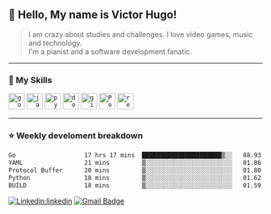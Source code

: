 ## 💜 Hello, My name is <strong>Victor Hugo!</strong>

> I am crazy about studies and challenges. I love video games, music and technology.<br>
I'm a pianist and a software development fanatic.
----

### 🚀 My Skills

<code><img height="32" src="https://cdn.jsdelivr.net/gh/devicons/devicon/icons/go/go-original.svg" alt="go"/></code>
<code><img height="32" src="https://cdn.jsdelivr.net/gh/devicons/devicon/icons/java/java-plain.svg" alt="java"/></code>
<code><img height="32" src="https://cdn.jsdelivr.net/gh/devicons/devicon/icons/python/python-plain.svg" alt="python"/></code>
<code><img height="32" src="https://cdn.jsdelivr.net/gh/devicons/devicon/icons/docker/docker-plain.svg" alt="docker"/></code>
<code><img height="32" src="https://cdn.jsdelivr.net/gh/devicons/devicon/icons/git/git-plain.svg" alt="git"/></code>
<code><img height="32" src="https://cdn.jsdelivr.net/gh/devicons/devicon/icons/postgresql/postgresql-plain.svg" alt="PostegreSQL"/></code>
<code><img height="32" src="https://cdn.jsdelivr.net/gh/devicons/devicon/icons/redis/redis-plain.svg" alt="redis"/></code>

---

### ⭐ Weekly develoment breakdown
<!--START_SECTION:waka-->

```txt
Go                   17 hrs 17 mins  ██████████████████████▒░░   88.93 %
YAML                 21 mins         ▒░░░░░░░░░░░░░░░░░░░░░░░░   01.86 %
Protocol Buffer      20 mins         ▒░░░░░░░░░░░░░░░░░░░░░░░░   01.80 %
Python               18 mins         ▒░░░░░░░░░░░░░░░░░░░░░░░░   01.62 %
BUILD                18 mins         ▒░░░░░░░░░░░░░░░░░░░░░░░░   01.59 %
```

<!--END_SECTION:waka-->

[![Linkedin:linkedin](https://img.shields.io/badge/-linkedin-blue?style=flat-square&logo=Linkedin&logoColor=white&link=https://www.linkedin.com/in/victorvcruz/)](https://www.linkedin.com/in/victorvcruz/)
[![Gmail Badge](https://img.shields.io/badge/-gmail-006bed?style=flat-square&logo=Gmail&logoColor=white&link=mailto:hugov4308@gmail.com)](mailto:hugov4308@gmail.com) 
